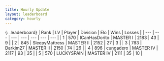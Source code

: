 ```yaml
---
title: Hourly Update
layout: leaderboard
category: hourly
---
```


{: .leaderboard}
| Rank | LV | Player | Division | Elo | Wins | Losses |
| --- | --- | --- | --- | --- | --- | --- |
| <span data-change="0">1</span> | 570 | <span title="ID: 415713">ICanHasDorito</span> | MASTER I | <span data-change="0">2183</span> | <span data-change="0">43</span> | <span data-change="0">9</span> |
| <span data-change="0">2</span> | 845 | <span title="ID: 153129">SleepyMattress</span> | MASTER II | <span data-change="0">2152</span> | <span data-change="0">27</span> | <span data-change="0">3</span> |
| <span data-change="0">3</span> | 783 | <span title="ID: 694036">Darkim27</span> | MASTER II | <span data-change="0">2150</span> | <span data-change="0">74</span> | <span data-change="0">26</span> |
| <span data-change="0">4</span> | 896 | <span title="ID: 54134">cungadero</span> | MASTER IV | <span data-change="0">2117</span> | <span data-change="0">93</span> | <span data-change="0">35</span> |
| <span data-change="0">5</span> | 570 | <span title="ID: 623829">LUCKYSPAIN</span> | MASTER IV | <span data-change="0">2111</span> | <span data-change="0">35</span> | <span data-change="0">10</span> |